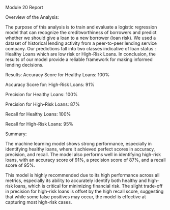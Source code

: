 Module 20 Report

Overview of the Analysis:

The purpose of this analysis is to train and evaluate a logistic regression model that can recognize the creditworthiness of borrowers and predict whether we should give a loan to a new borrower (loan risk). We used a dataset of historical lending activity from a peer-to-peer lending service company. Our predictions fall into two classes indicative of loan status : Healthy Loans which are low risk or High-Risk Loans. In conclusion, the results of our model provide a reliable framework for making informed lending decisions.

Results:
Accuracy Score for Healthy Loans: 100%

Accuracy Score for: High-Risk Loans: 91%

Precision for Healthy Loans: 100%

Precision for High-Risk Loans: 87%

Recall for Healthy Loans: 100%

Recall for High-Risk Loans: 95%

Summary:

The machine learning model shows strong performance, especially in identifying healthy loans, where it achieved perfect scores in accuracy, precision, and recall. The model also performs well in identifying high-risk loans, with an accuracy score of 91%, a precision score of 87%, and a recall score of 95%.

This model is highly recommended due to its high performance across all metrics, especially its ability to accurately identify both healthy and high-risk loans, which is critical for minimizing financial risk. The slight trade-off in precision for high-risk loans is offset by the high recall score, suggesting that while some false positives may occur, the model is effective at capturing most high-risk cases.
